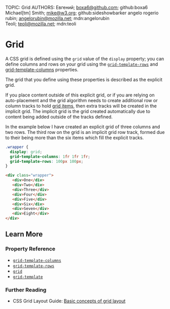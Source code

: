 TOPIC: Grid
AUTHORS: Евгений; boxa6@github.com; github:boxa6
         Michael[tm] Smith; mike@w3.org; github:sideshowbarker
         angelo rogerio rubin; angelorubin@mozilla.net; mdn:angelorubin
         Teoli; teoli@mozilla.net; mdn:teoli

# Grid

A CSS grid is defined using the `grid` value of the `display` property; you can define columns and
rows on your grid using the [`grid-template-rows`](url) and [grid-template-columns](url) properties.

The grid that you define using these properties is described as the explicit grid.

If you place content outside of this explicit grid, or if you are relying on auto-placement and the
grid algorithm needs to create additional row or column tracks to hold [grid items](url), then extra
tracks will be created in the implicit grid. The implicit grid is the grid created automatically due
to content being added outside of the tracks defined.

In the example below I have created an explicit grid of three columns and two rows. The third row on
the grid is an implicit grid row track, formed due to their being more than the six items which fill
the explicit tracks.

```css
.wrapper {
  display: grid;
  grid-template-columns: 1fr 1fr 1fr;
  grid-template-rows: 100px 100px;
}
```

```html
<div class="wrapper">
   <div>One</div>
   <div>Two</div>
   <div>Three</div>
   <div>Four</div>
   <div>Five</div>
   <div>Six</div>
   <div>Seven</div>
   <div>Eight</div>
</div>
```

## Learn More

### Property Reference

- [`grid-template-columns`](https://wiki.developer.mozilla.org/en-US/docs/Web/CSS/grid-template-columns)
- [`grid-template-rows`](https://wiki.developer.mozilla.org/en-US/docs/Web/CSS/grid-template-rows)
- [`grid`](https://wiki.developer.mozilla.org/en-US/docs/Web/CSS/grid)
- [`grid-template`](https://wiki.developer.mozilla.org/en-US/docs/Web/CSS/grid-template)

### Further Reading

- CSS Grid Layout Guide: [Basic concepts of grid layout](https://wiki.developer.mozilla.org/en-US/docs/Web/CSS/CSS_Grid_Layout/Basic_Concepts_of_Grid_Layout)
